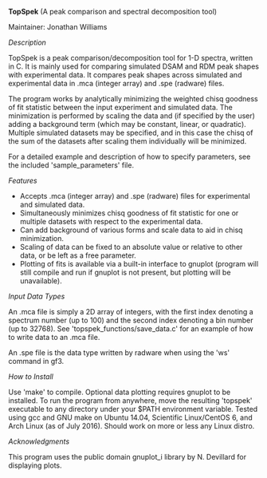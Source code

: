 **TopSpek** (A peak comparison and spectral decomposition tool)

Maintainer: Jonathan Williams


*Description*

TopSpek is a peak comparison/decomposition tool for 1-D spectra, written in C.  It is mainly used for comparing simulated DSAM and RDM peak shapes with experimental data.  It compares peak shapes across simulated and experimental data in .mca (integer array) and .spe (radware) files.

The program works by analytically minimizing the weighted chisq goodness of fit statistic between the input experiment and simulated data.  The minimization is performed by scaling the data and (if specified by the user) adding a background term (which may be constant, linear, or quadratic).  Multiple simulated datasets may be specified, and in this case the chisq of the sum of the datasets after scaling them individually will be minimized.

For a detailed example and description of how to specify parameters, see the included 'sample_parameters' file.


*Features*

* Accepts .mca (integer array) and .spe (radware) files for experimental and simulated data.
* Simultaneously minimizes chisq goodness of fit statistic for one or multiple datasets with respect to the experimental data.
* Can add background of various forms and scale data to aid in chisq minimization.
* Scaling of data can be fixed to an absolute value or relative to other data, or be left as a free parameter.
* Plotting of fits is available via a built-in interface to gnuplot (program will still compile and run if gnuplot is not present, but plotting will be unavailable).


*Input Data Types*

An .mca file is simply a 2D array of integers, with the first index denoting a spectrum number (up to 100) and the second index denoting a bin number (up to 32768).  See 'topspek_functions/save_data.c' for an example of how to write data to an .mca file.

An .spe file is the data type written by radware when using the 'ws' command in gf3.


*How to Install*

Use 'make' to compile.  Optional data plotting requires gnuplot to be installed.
To run the program from anywhere, move the resulting 'topspek' executable to any directory under your $PATH environment variable.
Tested using gcc and GNU make on Ubuntu 14.04, Scientific Linux/CentOS 6, and Arch Linux (as of July 2016).  Should work on more or less any Linux distro.


*Acknowledgments*

This program uses the public domain gnuplot_i library by N. Devillard for displaying plots.
